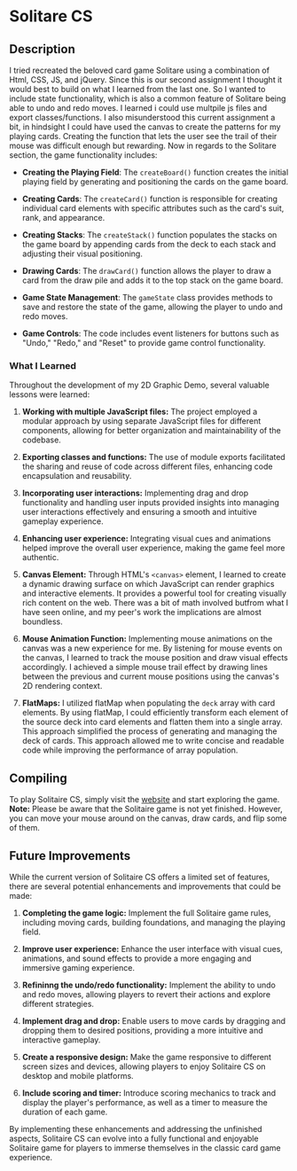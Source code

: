 # Solitare CS

## Description

I tried recreated the beloved card game Solitare using a combination of Html, CSS, JS, and jQuery. Since this is our second assignment I thought it would best to build on what I learned from the last one. So I wanted to include state functionality, which is also a common feature of Solitare being able to undo and redo moves. I learned i could use multpile js files and export classes/functions. I also misunderstood this current assignment a bit, in hindsight I could have used the canvas to create the patterns for my playing cards. Creating the function that lets the user see the trail of their mouse was difficult enough but rewarding. Now in regards to the Solitare section, the game functionality includes:

- **Creating the Playing Field**: The `createBoard()` function creates the initial playing field by generating and positioning the cards on the game board.

- **Creating Cards**: The `createCard()` function is responsible for creating individual card elements with specific attributes such as the card's suit, rank, and appearance.

- **Creating Stacks**: The `createStack()` function populates the stacks on the game board by appending cards from the deck to each stack and adjusting their visual positioning.

- **Drawing Cards**: The `drawCard()` function allows the player to draw a card from the draw pile and adds it to the top stack on the game board.

- **Game State Management**: The `gameState` class provides methods to save and restore the state of the game, allowing the player to undo and redo moves.

- **Game Controls**: The code includes event listeners for buttons such as "Undo," "Redo," and "Reset" to provide game control functionality.


### What I Learned

Throughout the development of my 2D Graphic Demo, several valuable lessons were learned:

1. **Working with multiple JavaScript files:** The project employed a modular approach by using separate JavaScript files for different components, allowing for better organization and maintainability of the codebase.

2. **Exporting classes and functions:** The use of module exports facilitated the sharing and reuse of code across different files, enhancing code encapsulation and reusability.

3. **Incorporating user interactions:** Implementing drag and drop functionality and handling user inputs provided insights into managing user interactions effectively and ensuring a smooth and intuitive gameplay experience.

4. **Enhancing user experience:** Integrating visual cues and animations helped improve the overall user experience, making the game feel more authentic.

5. **Canvas Element:** Through HTML's `<canvas>` element, I learned to create a dynamic drawing surface on which JavaScript can render graphics and interactive elements. It provides a powerful tool for creating visually rich content on the web. There was a bit of math involved butfrom what I have seen online, and my peer's work the implications are almost boundless.

6. **Mouse Animation Function:** Implementing mouse animations on the canvas was a new experience for me. By listening for mouse events on the canvas, I learned to track the mouse position and draw visual effects accordingly. I achieved a simple mouse trail effect by drawing lines between the previous and current mouse positions using the canvas's 2D rendering context.

7. **FlatMaps:** I utilized flatMap when populating the `deck` array with card elements. By using flatMap, I could efficiently transform each element of the source deck into card elements and flatten them into a single array. This approach simplified the process of generating and managing the deck of cards. This approach allowed me to write concise and readable code while improving the performance of array population.

## Compiling

To play Solitaire CS, simply visit the [website](https://pages.github.iu.edu/mfalana/CSCI43700_summer23_A2/) and start exploring the game.
**Note:** Please be aware that the Solitaire game is not yet finished. However, you can move your mouse around on the canvas, draw cards, and flip some of them.

## Future Improvements

While the current version of Solitaire CS offers a limited set of features, there are several potential enhancements and improvements that could be made:

1. **Completing the game logic:** Implement the full Solitaire game rules, including moving cards, building foundations, and managing the playing field.

2. **Improve user experience:** Enhance the user interface with visual cues, animations, and sound effects to provide a more engaging and immersive gaming experience.

3. **Refininng the undo/redo functionality:** Implement the ability to undo and redo moves, allowing players to revert their actions and explore different strategies.

4. **Implement drag and drop:** Enable users to move cards by dragging and dropping them to desired positions, providing a more intuitive and interactive gameplay.

5. **Create a responsive design:** Make the game responsive to different screen sizes and devices, allowing players to enjoy Solitaire CS on desktop and mobile platforms.

6. **Include scoring and timer:** Introduce scoring mechanics to track and display the player's performance, as well as a timer to measure the duration of each game.

By implementing these enhancements and addressing the unfinished aspects, Solitaire CS can evolve into a fully functional and enjoyable Solitaire game for players to immerse themselves in the classic card game experience.




